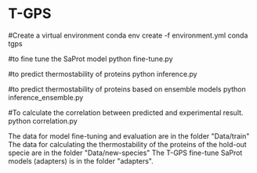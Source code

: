 # T-GPS
#Create a virtual environment
conda env create -f environment.yml
conda tgps

#to fine tune the SaProt model
python fine-tune.py

#to predict thermostability of proteins 
python inference.py

#to predict thermostability of proteins based on ensemble models
python inference_ensemble.py

#To calculate the correlation between predicted and experimental result.
python correlation.py

The data for model fine-tuning and evaluation are in the folder "Data/train"
The data for calculating the thermostability of the proteins of the hold-out specie are in the folder "Data/new-species" 
The T-GPS fine-tune SaProt models (adapters) is in the folder "adapters".
